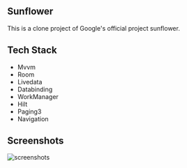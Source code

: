 ## Sunflower
This is a clone project of Google's official project sunflower.

## Tech Stack
* Mvvm
* Room
* Livedata
* Databinding
* WorkManager
* Hilt
* Paging3
* Navigation

## Screenshots
![screenshots](https://github.com/honggi123/Sunflower/assets/89631493/2e122b7f-6683-4f15-8222-d609ecd236b1)
